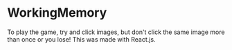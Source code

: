 # WorkingMemory
To play the game, try and click images, but don't click the same image more than once or you lose! This was made with React.js.
